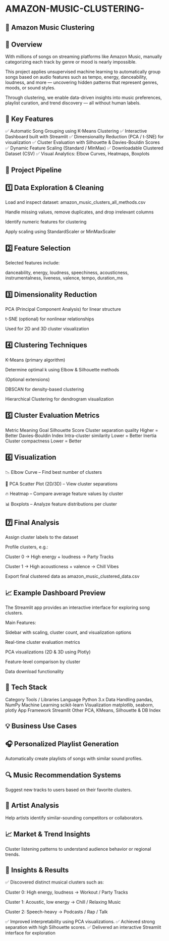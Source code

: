 # AMAZON-MUSIC-CLUSTERING-

🎵 Amazon Music Clustering
-
🧠 Overview
-
With millions of songs on streaming platforms like Amazon Music, manually categorizing each track by genre or mood is nearly impossible.

This project applies unsupervised machine learning to automatically group songs based on audio features such as tempo, energy, danceability, loudness, and more — uncovering hidden patterns that represent genres, moods, or sound styles.

Through clustering, we enable data-driven insights into music preferences, playlist curation, and trend discovery — all without human labels.

🚀 Key Features
-
✅ Automatic Song Grouping using K-Means Clustering
✅ Interactive Dashboard built with Streamlit
✅ Dimensionality Reduction (PCA / t-SNE) for visualization
✅ Cluster Evaluation with Silhouette & Davies-Bouldin Scores
✅ Dynamic Feature Scaling (Standard / MinMax)
✅ Downloadable Clustered Dataset (CSV)
✅ Visual Analytics: Elbow Curves, Heatmaps, Boxplots

🧩 Project Pipeline
-
1️⃣ Data Exploration & Cleaning
-
Load and inspect dataset: amazon_music_clusters_all_methods.csv

Handle missing values, remove duplicates, and drop irrelevant columns

Identify numeric features for clustering

Apply scaling using StandardScaler or MinMaxScaler

2️⃣ Feature Selection
-
Selected features include:

danceability, energy, loudness, speechiness,
acousticness, instrumentalness, liveness, valence,
tempo, duration_ms

3️⃣ Dimensionality Reduction
-
PCA (Principal Component Analysis) for linear structure

t-SNE (optional) for nonlinear relationships

Used for 2D and 3D cluster visualization

4️⃣ Clustering Techniques
-
K-Means (primary algorithm)

Determine optimal k using Elbow & Silhouette methods

(Optional extensions)

DBSCAN for density-based clustering

Hierarchical Clustering for dendrogram visualization

5️⃣ Cluster Evaluation Metrics
-
Metric	Meaning	Goal
Silhouette Score	Cluster separation quality	Higher = Better
Davies-Bouldin Index	Intra-cluster similarity	Lower = Better
Inertia	Cluster compactness	Lower = Better

6️⃣ Visualization
-
📉 Elbow Curve – Find best number of clusters

🎨 PCA Scatter Plot (2D/3D) – View cluster separations

🔥 Heatmap – Compare average feature values by cluster

📊 Boxplots – Analyze feature distributions per cluster

7️⃣ Final Analysis
-
Assign cluster labels to the dataset

Profile clusters, e.g.:

Cluster 0 → High energy + loudness → Party Tracks

Cluster 1 → High acousticness + valence → Chill Vibes

Export final clustered data as amazon_music_clustered_data.csv


📈 Example Dashboard Preview
-
The Streamlit app provides an interactive interface for exploring song clusters.

Main Features:

Sidebar with scaling, cluster count, and visualization options

Real-time cluster evaluation metrics

PCA visualizations (2D & 3D using Plotly)

Feature-level comparison by cluster

Data download functionality

🧮 Tech Stack
-
Category	Tools / Libraries
Language	Python 3.x
Data Handling	pandas, NumPy
Machine Learning	scikit-learn
Visualization	matplotlib, seaborn, plotly
App Framework	Streamlit
Other	PCA, KMeans, Silhouette & DB Index

💡 Business Use Cases
-
🎧 Personalized Playlist Generation
-
Automatically create playlists of songs with similar sound profiles.

🔍 Music Recommendation Systems
-
Suggest new tracks to users based on their favorite clusters.

🎤 Artist Analysis
-
Help artists identify similar-sounding competitors or collaborators.

📈 Market & Trend Insights
-
Cluster listening patterns to understand audience behavior or regional trends.


🧠 Insights & Results
-
✅ Discovered distinct musical clusters such as:

Cluster 0: High energy, loudness → Workout / Party Tracks

Cluster 1: Acoustic, low energy → Chill / Relaxing Music

Cluster 2: Speech-heavy → Podcasts / Rap / Talk

✅ Improved interpretability using PCA visualizations.
✅ Achieved strong separation with high Silhouette scores.
✅ Delivered an interactive Streamlit interface for exploration
